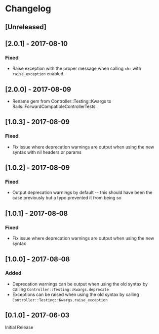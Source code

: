 # Changelog

## [Unreleased]

## [2.0.1] - 2017-08-10

### Fixed

- Raise exception with the proper message when calling `xhr` with
  `raise_exception` enabled.

## [2.0.0] - 2017-08-09

- Rename gem from Controller::Testing::Kwargs to Rails::ForwardCompatibleControllerTests

## [1.0.3] - 2017-08-09

### Fixed

- Fix issue where deprecation warnings are output when using the new syntax with nil headers or
  params

## [1.0.2] - 2017-08-09

### Fixed

- Output deprecation warnings by default -- this should have been the case previously
  but a typo prevented it from being so


## [1.0.1] - 2017-08-08

### Fixed

- Fix issue where deprecation warnings are output when using the new syntax


## [1.0.0] - 2017-08-08

### Added

- Deprecation warnings can be output when using the old syntax by calling
  `Controller::Testing::Kwargs.deprecate`
- Exceptions can be raised when using the old syntax by calling
  `Controller::Testing::Kwargs.raise_exception`


## [0.1.0] - 2017-06-03

Initial Release
